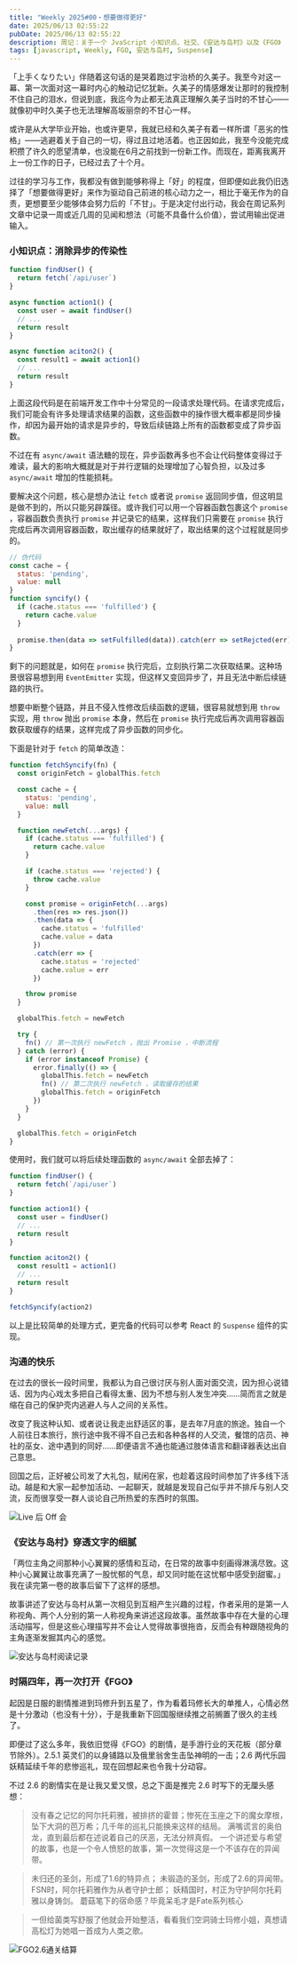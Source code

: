 ```yaml
---
title: "Weekly 2025#00・想要做得更好"
date: 2025/06/13 02:55:22
pubDate: 2025/06/13 02:55:22
description: 周记：关于一个 JvaScript 小知识点、社交、《安达与岛村》以及《FGO》
tags: [javascript, Weekly, FGO, 安达与岛村, Suspense]
---
```



「上手くなりたい」伴随着这句话的是哭着跑过宇治桥的久美子。我至今对这一幕、第一次面对这一幕时内心的触动记忆犹新。久美子的情感爆发让那时的我控制不住自己的泪水，但说到底，我迄今为止都无法真正理解久美子当时的不甘心——就像初中时久美子也无法理解高坂丽奈的不甘心一样。

或许是从大学毕业开始，也或许更早，我就已经和久美子有着一样所谓「恶劣的性格」——逃避着关于自己的一切，得过且过地活着。也正因如此，我至今没能完成积攒了许久的愿望清单，也没能在6月之前找到一份新工作。而现在，距离我离开上一份工作的日子，已经过去了十个月。

过往的学习与工作，我都没有做到能够称得上「好」的程度，但即便如此我仍旧选择了「想要做得更好」来作为驱动自己前进的核心动力之一，相比于毫无作为的自责，更想要至少能够体会努力后的「不甘」。于是决定付出行动，我会在周记系列文章中记录一周或近几周的见闻和想法（可能不具备什么价值），尝试用输出促进输入。

### 小知识点：消除异步的传染性

```javascript
function findUser() {
  return fetch(`/api/user`)
}

async function action1() {
  const user = await findUser()
  // ...
  return result 
}

async function aciton2() {
  const result1 = await action1()
  // ...
  return result
}
```

上面这段代码是在前端开发工作中十分常见的一段请求处理代码。在请求完成后，我们可能会有许多处理请求结果的函数，这些函数中的操作很大概率都是同步操作，却因为最开始的请求是异步的，导致后续链路上所有的函数都变成了异步函数。

不过在有 `async/await` 语法糖的现在，异步函数再多也不会让代码整体变得过于难读，最大的影响大概就是对于并行逻辑的处理增加了心智负担，以及过多 `async/await` 增加的性能损耗。

要解决这个问题，核心是想办法让 `fetch` 或者说 `promise` 返回同步值，但这明显是做不到的，所以只能另辟蹊径。或许我们可以用一个容器函数包裹这个 `promise` ，容器函数负责执行 `promise` 并记录它的结果，这样我们只需要在 `promise` 执行完成后再次调用容器函数，取出缓存的结果就好了，取出结果的这个过程就是同步的。

```javascript
// 伪代码
const cache = {
  status: 'pending',
  value: null
}
function syncify() {
  if (cache.status === 'fulfilled') {
    return cache.value
  }
  
  promise.then(data => setFulfilled(data)).catch(err => setRejcted(err))
}
```

剩下的问题就是，如何在 `promise` 执行完后，立刻执行第二次获取结果。这种场景很容易想到用 `EventEmitter` 实现，但这样又变回异步了，并且无法中断后续链路的执行。

想要中断整个链路，并且不侵入性修改后续函数的逻辑，很容易就想到用 `throw` 实现，用 `throw` 抛出 `promise` 本身，然后在 `promise` 执行完成后再次调用容器函数获取缓存的结果，这样完成了异步函数的同步化。

下面是针对于 `fetch` 的简单改造：

```javascript
function fetchSyncify(fn) {
  const originFetch = globalThis.fetch

  const cache = {
    status: 'pending',
    value: null
  }

  function newFetch(...args) {
    if (cache.status === 'fulfilled') {
      return cache.value
    }

    if (cache.status === 'rejected') {
      throw cache.value
    }

    const promise = originFetch(...args)
      .then(res => res.json())
      .then(data => {
        cache.status = 'fulfilled'
        cache.value = data
      })
      .catch(err => {
        cache.status = 'rejected'
        cache.value = err
      })

    throw promise
  }

  globalThis.fetch = newFetch

  try {
    fn() // 第一次执行 newFetch ，抛出 Promise ，中断流程
  } catch (error) {
    if (error instanceof Promise) {
      error.finally(() => {
        globalThis.fetch = newFetch
        fn() // 第二次执行 newFetch ，读取缓存的结果
        globalThis.fetch = originFetch
      })
    }
  }

  globalThis.fetch = originFetch
}
```

使用时，我们就可以将后续处理函数的 `async/await` 全部去掉了：

```javascript
function findUser() {
  return fetch(`/api/user`)
}

function action1() {
  const user = findUser()
  // ...
  return result 
}

function aciton2() {
  const result1 = action1()
  // ...
  return result
}

fetchSyncify(action2)
```

以上是比较简单的处理方式，更完备的代码可以参考 React 的 `Suspense` 组件的实现。

### 沟通的快乐

在过去的很长一段时间里，我都认为自己很讨厌与别人面对面交流，因为担心说错话、因为内心戏太多把自己看得太重、因为不想与别人发生冲突……简而言之就是缩在自己的保护壳内逃避人与人之间的关系性。

改变了我这种认知、或者说让我走出舒适区的事，是去年7月底的旅途。独自一个人前往日本旅行，旅行途中我不得不自己去和各种各样的人交流，餐馆的店员、神社的巫女、途中遇到的同好……即便语言不通也能通过肢体语言和翻译器表达出自己意思。

回国之后，正好被公司发了大礼包，赋闲在家，也趁着这段时间参加了许多线下活动。越是和大家一起参加活动、一起聊天，就越是发现自己似乎并不排斥与别人交流，反而很享受一群人谈论自己所热爱的东西时的氛围。

![Live 后 Off 会](https://cdn.jsdelivr.net/gh/qiyuor2/blog-image/img/20250612weeklyh2.png)

### 《安达与岛村》穿透文字的细腻

「两位主角之间那种小心翼翼的感情和互动，在日常的故事中刻画得淋漓尽致。这种小心翼翼让故事充满了一股忧郁的气息，却又同时能在这忧郁中感受到甜蜜。」我在读完第一卷的故事后留下了这样的感想。

故事讲述了安达与岛村从第一次相见到互相产生兴趣的过程，作者采用的是第一人称视角、两个人分别的第一人称视角来讲述这段故事。虽然故事中存在大量的心理活动描写，但是这些心理描写并不会让人觉得故事很拖沓，反而会有种跟随视角的主角逐渐发掘其内心的感觉。

![安达与岛村阅读记录](https://cdn.jsdelivr.net/gh/qiyuor2/blog-image/img/20250612weekly02.png)

### 时隔四年，再一次打开《FGO》

起因是日服的剧情推进到玛修升到五星了，作为看着玛修长大的单推人，心情必然是十分激动（也没有十分），于是我重新下回国服继续推之前搁置了很久的主线了。

即便过了这么多年，我依旧觉得《FGO》的剧情，是手游行业的天花板（部分章节除外）。2.5.1 英灵们的以身铺路以及俄里翁舍生击坠神明的一击；2.6 两代乐园妖精延续千年的悲惨巡礼，现在回想起来也令我十分动容。

不过 2.6 的剧情实在是让我又爱又恨，总之下面是推完 2.6 时写下的无厘头感想：

> 没有春之记忆的阿尔托莉雅，被排挤的霍普；惨死在玉座之下的魔女摩根，坠下大洞的芭万希；几千年的巡礼只能换来这样的结局。
> 满嘴谎言的奥伯龙，直到最后都在述说着自己的厌恶，无法分辨真假。
> 一个讲述爱与希望的故事，也是一个令人愤怒的故事，第一次觉得这是一个不该存在的异闻带。

> 未归还的圣剑，形成了1.6的特异点；
> 未锻造的圣剑，形成了2.6的异闻带。
> FSN时，阿尔托莉雅作为从者守护士郎；
> 妖精国时，村正为守护阿尔托莉雅以身铸剑。
> 蘑菇笔下的宿命感？毕竟呆毛才是Fate系列核心

> 一但给菌类写舒服了他就会开始整活，看看我们空洞骑士玛修小姐，真想请高松灯为她唱一首成为人类之歌。

![FGO2.6通关结算](https://cdn.jsdelivr.net/gh/qiyuor2/blog-image/img/20250612weekly03.png)